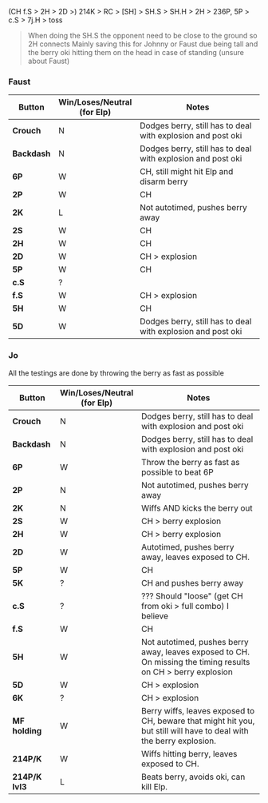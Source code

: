 (CH f.S > 2H > 2D >) 214K > RC > [SH] > SH.S > SH.H > 2H > 236P, 5P > c.S > 7j.H > toss
> When doing the SH.S the opponent need to be close to the ground so 2H connects
> Mainly saving this for Johnny or Faust due being tall and the berry oki hitting them on the head in case of standing (unsure about Faust)


### Faust

| Button     | Win/Loses/Neutral<br>(for Elp) | Notes |
|------|-----|---|
| **Crouch** | N | Dodges berry, still has to deal with explosion and post oki |
| **Backdash** | N | Dodges berry, still has to deal with explosion and post oki |
| **6P** | W | CH, still might hit Elp and disarm berry |
| **2P** | W | CH |
| **2K** | L | Not autotimed, pushes berry away |
| **2S** | W | CH |
| **2H** | W | CH |
| **2D** | W | CH > explosion |
| **5P** | W | CH |
| **c.S** | ? | |
| **f.S** | W | CH > explosion |
| **5H** | W | CH |
| **5D** | W | Dodges berry, still has to deal with explosion and post oki |

### Jo

All the testings are done by throwing the berry as fast as possible

| Button     | Win/Loses/Neutral<br>(for Elp) | Notes |
|------|-----|---|
| **Crouch** | N | Dodges berry, still has to deal with explosion and post oki |
| **Backdash** | N | Dodges berry, still has to deal with explosion and post oki |
| **6P** | W | Throw the berry as fast as possible to beat 6P |
| **2P** | N | Not autotimed, pushes berry away |
| **2K** | N | Wiffs AND kicks the berry out |
| **2S** | W | CH > berry explosion |
| **2H** | W | CH > berry explosion |
| **2D** | W | Autotimed, pushes berry away, leaves exposed to CH.  |
| **5P** | W | CH |
| **5K** | ? | CH and pushes berry away |
| **c.S** | ? | ??? Should "loose" (get CH from oki > full combo) I believe |
| **f.S** | W | CH |
| **5H** | W | Not autotimed, pushes berry away, leaves exposed to CH. <br> On missing the timing results on CH > berry explosion |
| **5D** | W | CH > explosion |
| **6K** | ? | CH > explosion |
| **MF holding** | W | Berry wiffs, leaves exposed to CH, beware that might hit you, but still will have to deal with the berry explosion. |
| **214P/K** | W | Wiffs hitting berry, leaves exposed to CH. |
| **214P/K lvl3** | L | Beats berry, avoids oki, can kill Elp. |
